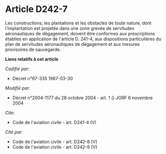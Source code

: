 # Article D242-7

Les constructions, les plantations et les obstacles de toute nature, dont l'implantation est projetée dans une zone grevée de
servitudes aéronautiques de dégagement, doivent être conformes aux prescriptions établies en application de l'article D.
241-4, aux dispositions particulières du plan de servitudes aéronautiques de dégagement et aux mesures provisoires de
sauvegarde.

**Liens relatifs à cet article**

_Codifié par_:

  - Décret n°67-335 1967-03-30

_Modifié par_:

  - Décret n°2004-1177 du 28 octobre 2004 - art. 1 () JORF 6 novembre 2004

_Cite_:

  - Code de l'aviation civile - art. D241-4 (V)

_Cité par_:

  - Code de l'aviation civile - art. D242-8 (V)
  - Code de l'aviation civile - art. D242-9 (V)
